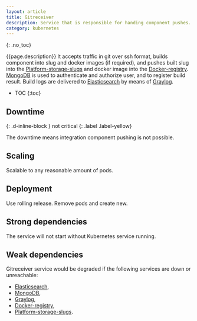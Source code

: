 ```yaml
---
layout: article
title: Gitreceiver
description: Service that is responsible for handing component pushes.
category: kubernetes
---
```


{: .no_toc}

{{page.description}} It accepts traffic in git over ssh format, builds component
into slug and docker images (if required), and pushes built slug into the
[Platform-storage-slugs](/on-premises/kubernetes/platform-storage-slugs) and docker
image into the [Docker-registry](/on-premises/kubernetes/docker-registry).
[MongoDB](/on-premises/mongodb) is used to authenticate and authorize user, and to
register build result. Build logs are delivered to [Elasticsearch](/on-premises/elasticsearch)
by means of [Graylog](/on-premises/graylog).

- TOC
{:toc}

## Downtime
{: .d-inline-block }
not critical
{: .label .label-yellow}

The downtime means integration component pushing is not possible.

## Scaling

Scalable to any reasonable amount of pods.

## Deployment

Use rolling release. Remove pods and create new.

## Strong dependencies

The service will not start without Kubernetes service running.

## Weak dependencies

Gitreceiver service would be degraded if the following services are down or unreachable:

*   [Elasticsearch](/on-premises/elasticsearch),
*   [MongoDB](/on-premises/mongodb),
*   [Graylog](/on-premises/graylog),
*   [Docker-registry](/on-premises/kubernetes/docker-registry),
*   [Platform-storage-slugs](/on-premises/kubernetes/platform-storage-slugs).
